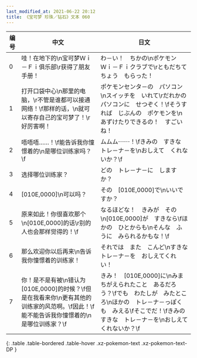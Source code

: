 ```yaml
---
last_modified_at: 2021-06-22 20:12
title: 《宝可梦 珍珠／钻石》文本 060
---
```

| 编号 | 中文 | 日文 |
| ---- | ---- | ---- |
| 0 | 哇！在地下的\n宝可梦Ｗｉ－Ｆｉ俱乐部\r获得了朋友手册！ | わ－い！　ちかの\nポケモン　Ｗｉ－Ｆｉクラブで\rともだちてちょう　もらった！ |
| 1 | 打开口袋中心\n那里的电脑，\r不管是谁都可以接通网络！\f那样的话，\n就可以寄存自己的宝可梦了！\r好厉害啊！ | ポケモンセンタ－の　パソコン\nスイッチを　いれて\rだれかの　パソコンに　せつぞく！\fそうすれば　じぶんの　ポケモンを\nあずけたりできるの！　すごいね！ |
| 2 | 唔唔唔……！\f能告诉我你憧憬着的\n是哪位训练家吗？\f | ムムム⋯⋯！\fきみの　すきな　トレ－ナ－を\nおしえて　くれないか？\f |
| 3 | 选择哪位训练家？ | どの　トレ－ナ－に　しますか？ |
| 4 | [010E,0000]\n可以吗？ | その　[010E,0000]で\nいいですか？ |
| 5 | 原来如此！你很喜欢那个\n[010E,0000]的话\r别的人也会那样觉得的！\f | なるほどな！　きみが　その\n[010E,0000]が　すきなら\fほかの　ひとからも\nそんな　ふうに　みられるかもな！\f |
| 6 | 那么欢迎你以后再来\n告诉我你憧憬着的训练家！ | それでは　また　こんど\nすきな　トレ－ナ－を　おしえてくれい！ |
| 7 | 你！是不是有被\n错认为[010E,0000]的时候？\f但是在我看来你\n更有其他的训练家的风范啊。\f因此！\f能不能告诉我你憧憬着的\n是哪位训练家？\f | きみ！　[010E,0000]に\nみまちがえられたこと　あるだろう？\fでも　わたしが　みたところ\nほかの　トレ－ナ－っぽくも　みえる\fそこでだ！\fきみの　すきな　トレ－ナ－を\nおしえて　くれないか？\f |
{: .table .table-bordered .table-hover .xz-pokemon-text .xz-pokemon-text-DP }